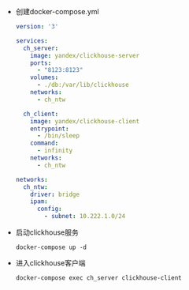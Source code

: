 - 创建docker-compose.yml 

  ```yaml
  version: '3'
  
  services:
    ch_server:
      image: yandex/clickhouse-server
      ports:
        - "8123:8123"
      volumes:
        - ./db:/var/lib/clickhouse
      networks:
        - ch_ntw
  
    ch_client:
      image: yandex/clickhouse-client
      entrypoint:
        - /bin/sleep
      command:
        - infinity
      networks:
        - ch_ntw
  
  networks:
    ch_ntw:
      driver: bridge
      ipam:
        config:
          - subnet: 10.222.1.0/24
  ```

- 启动clickhouse服务

  ```
  docker-compose up -d
  ```

- 进入clickhouse客户端

  ```
  docker-compose exec ch_server clickhouse-client
  ```